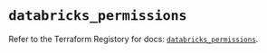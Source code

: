 # `databricks_permissions`

Refer to the Terraform Registory for docs: [`databricks_permissions`](https://registry.terraform.io/providers/databricks/databricks/1.25.1/docs/resources/permissions).
